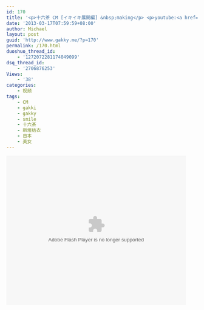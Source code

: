 ```yaml
---
id: 170
title: '<p>十六茶 CM [イキイキ展開編] &nbsp;making</p> <p>youtube:<a href="http://www.youtube.com/watch?v=mxmyhgObyz8" target="_blank">http://www.youtube.com/watch?v=mxmyhgObyz8</a></p>'
date: '2013-03-17T07:59:59+08:00'
author: Michael
layout: post
guid: 'http://www.gakky.me/?p=170'
permalink: /170.html
duoshuo_thread_id:
    - '1272072281174049099'
dsq_thread_id:
    - '2706876253'
Views:
    - '38'
categories:
    - 视频
tags:
    - CM
    - gakki
    - gakky
    - smile
    - 十六茶
    - 新垣结衣
    - 日本
    - 美女
---
```


<object height="394" width="473"><param name="allowscriptaccess" value="sameDomain"></param><param name="wmode" value="transparent"></param><param name="movie" value="http://www.tudou.com/v/164836515/v.swf"></param><param name="allowfullscreen" value="true"></param><embed allowfullscreen="true" allowscriptaccess="sameDomain" height="394" src="http://www.tudou.com/v/164836515/v.swf" type="application/x-shockwave-flash" width="473" wmode="transparent"></embed></object>